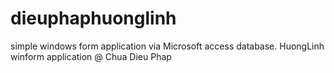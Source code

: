 # dieuphaphuonglinh
simple windows form application via Microsoft access database.
HuongLinh winform application @ Chua Dieu Phap
